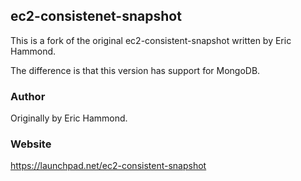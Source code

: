 ## ec2-consistenet-snapshot

   This is a fork of the original ec2-consistent-snapshot written by Eric Hammond.

   The difference is that this version has support for MongoDB.

### Author

   Originally by Eric Hammond.

### Website

   https://launchpad.net/ec2-consistent-snapshot
